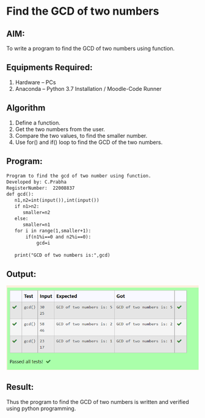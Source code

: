 # Find the GCD of two numbers

## AIM:
To write a program to find the GCD of two numbers using function.

## Equipments Required:
1. Hardware – PCs
2. Anaconda – Python 3.7 Installation / Moodle-Code Runner

## Algorithm
1. Define a function.
2. Get the two numbers from the user.
3. Compare the two values, to find the smaller number.
4. Use for() and if() loop to find the GCD of the two numbers.

## Program:
```
Program to find the gcd of two number using function.
Developed by: C.Prabha
RegisterNumber:  22008837
def gcd():
   n1,n2=int(input()),int(input())
   if n1>n2:
      smaller=n2
   else:
      smaller=n1
   for i in range(1,smaller+1):
       if(n1%i==0 and n2%i==0):
           gcd=i
        
   print("GCD of two numbers is:",gcd)

```

## Output:
![output](/gcd.PNG.png)


## Result:
Thus the program to find the GCD of two numbers is written and verified using python programming.
